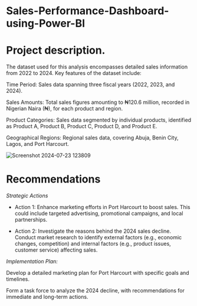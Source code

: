 # Sales-Performance-Dashboard-using-Power-BI

# Project description. 

The dataset used for this analysis encompasses detailed sales information from 2022 to 2024. Key features of the dataset include:

Time Period: Sales data spanning three fiscal years (2022, 2023, and 2024).

Sales Amounts: Total sales figures amounting to ₦120.6 million, recorded in Nigerian Naira (₦), for each product and region.

Product Categories: Sales data segmented by individual products, identified as Product A, Product B, Product C, Product D, and Product E.

Geographical Regions: Regional sales data, covering Abuja, Benin City, Lagos, and Port Harcourt.

![Screenshot 2024-07-23 123809](https://github.com/user-attachments/assets/259073d0-80c1-4bfc-b7f9-092a1a338ac0)

# Recommendations

*Strategic Actions*

* Action 1: Enhance marketing efforts in Port Harcourt to boost sales. This could include targeted advertising, promotional campaigns, and local partnerships.
  
* Action 2: Investigate the reasons behind the 2024 sales decline. Conduct market research to identify external factors (e.g., economic changes, competition) and internal factors (e.g., product issues, customer service) affecting sales.

*Implementation Plan:*

Develop a detailed marketing plan for Port Harcourt with specific goals and timelines.

Form a task force to analyze the 2024 decline, with recommendations for immediate and long-term actions.
